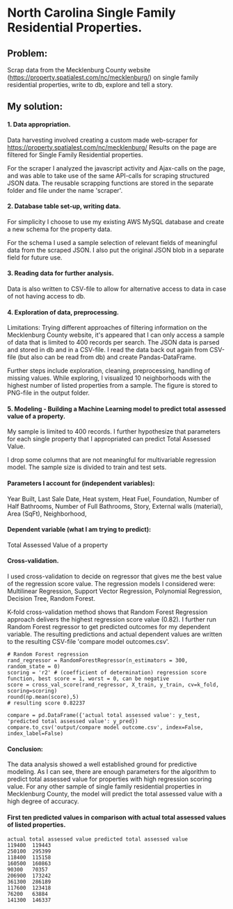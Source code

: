 # North Carolina Single Family Residential Properties.

## Problem: 
Scrap data from the Mecklenburg County website (https://property.spatialest.com/nc/mecklenburg/)
on single family residential properties, write to db, explore and tell a story.

## My solution:
#### 1. Data appropriation.
Data harvesting involved creating a custom made web-scraper for https://property.spatialest.com/nc/mecklenburg/
Results on the page are filtered for Single Family Residential properties.

For the scraper I analyzed the javascript activity and Ajax-calls on the page, and was able to take use of the same API-calls for scraping structured JSON data. The reusable scrapping functions are stored in the separate folder and file under the name 'scraper'.

#### 2. Database table set-up, writing data.
For simplicity I choose to use my existing AWS MySQL database and create a new schema for the property data.

For the schema I used a sample selection of relevant fields of meaningful data from the scraped JSON.
I also put the original JSON blob in a separate field for future use.

#### 3. Reading data for further analysis.
Data is also written to CSV-file to allow for alternative access to data in case of not having access to db.

#### 4. Exploration of data, preprocessing.
Limitations: Trying different approaches of filtering information on the Mecklenburg County website, it's appeared that I can only access a sample of data that is limited to 400 records per search. 
The JSON data is parsed and stored in db and in a CSV-file. 
I read the data back out again from CSV-file (but also can be read from db) and create Pandas-DataFrame.

Further steps include exploration, cleaning, preprocessing, handling of missing values.
While exploring, I visualized 10 neighborhoods with the highest number of listed properties from a sample. 
The figure is stored to PNG-file in the output folder.

#### 5. Modeling - Building a Machine Learning model to predict total assessed value of a property.
My sample is limited to 400 records. I further hypothesize that parameters for each single property that I appropriated can predict Total Assessed Value.

I drop some columns that are not meaningful for multivariable regression model. The sample size is divided to train and test sets.

#### Parameters I account for (independent variables):
Year Built,
Last Sale Date,
Heat system,
Heat Fuel,
Foundation,
Number of Half Bathrooms,
Number of Full Bathrooms,
Story, 
External walls (material),
Area (SqFt),
Neighborhood,

#### Dependent variable (what I am trying to predict):
Total Assessed Value of a property


#### Cross-validation.
I used cross-validation to decide on regressor that gives me the best value of the regression score value. 
The regression models I considered were: 
Multilinear Regression, 
Support Vector Regression,
Polynomial Regression,
Decision Tree,
Random Forest.

K-fold cross-validation method shows that Random Forest Regression approach delivers the highest regression score value (0.82).
I further run Random Forest regressor to get predicted outcomes for my dependent variable.
The resulting predictions and actual dependent values are written to the resulting CSV-file 'compare model outcomes.csv'.

```
# Random Forest regression
rand_regressor = RandomForestRegressor(n_estimators = 300, random_state = 0)
scoring = 'r2' # (coefficient of determination) regression score function, best score = 1, worst = 0, can be negative
score = cross_val_score(rand_regressor, X_train, y_train, cv=k_fold, scoring=scoring)
round(np.mean(score),5)
# resulting score 0.82237
```

```
compare = pd.DataFrame({'actual total assessed value': y_test, 'predicted total assessed value': y_pred})
compare.to_csv('output/compare model outcome.csv', index=False, index_label=False)
```

#### Conclusion:
The data analysis showed a well established ground for predictive modeling. 
As I can see, there are enough parameters for the algorithm to predict total assessed value for properties with high regression scoring value.
For any other sample of single family residential properties in Mecklenburg County, the model will predict the total assessed value with a high degree of accuracy. 

#### First ten predicted values in comparison with actual total assessed values of listed properties.
```
actual total assessed value	predicted total assessed value
119400	119443
250100	295399
118400	115158
160500	160863
90300	70357
206900	173242
361300	286189
117600	123418
76200	63884
141300	146337
```


